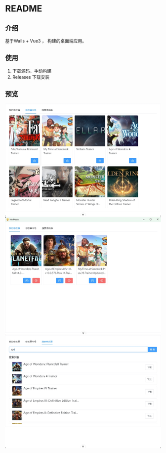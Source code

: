 # README

## 介绍
基于Wails + Vue3 ， 构建的桌面端应用。

## 使用
1. 下载源码，手动构建
2. Releases 下载安装

## 预览
![20240626231334.png](imges/20240626231334.png)
![20240626231334.png](imges/20240626231322.png)
![20240626231334.png](imges/20240626231343.png)